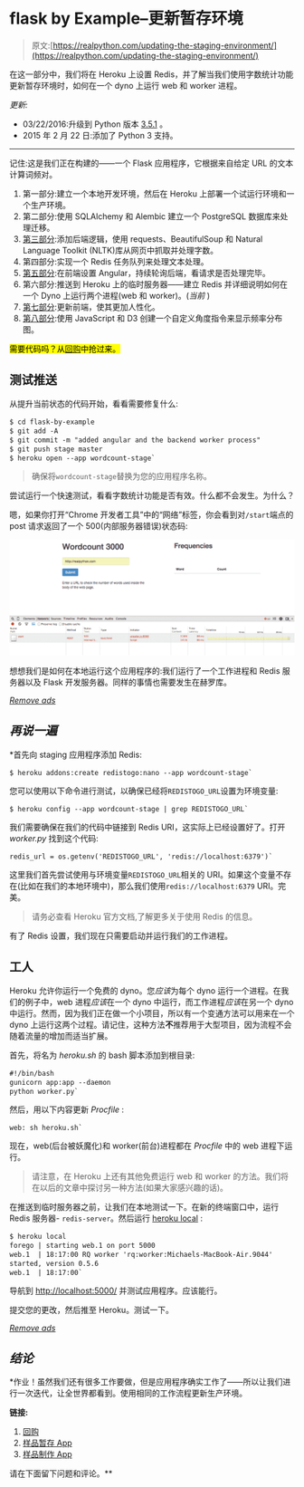 # flask by Example–更新暂存环境

> 原文:[https://realpython.com/updating-the-staging-environment/](https://realpython.com/updating-the-staging-environment/)

在这一部分中，我们将在 Heroku 上设置 Redis，并了解当我们使用字数统计功能更新暂存环境时，如何在一个 dyno 上运行 web 和 worker 进程。

*更新:*

*   03/22/2016:升级到 Python 版本 [3.5.1](https://www.python.org/downloads/release/python-351/) 。
*   2015 年 2 月 22 日:添加了 Python 3 支持。

* * *

记住:这是我们正在构建的——一个 Flask 应用程序，它根据来自给定 URL 的文本计算词频对。

1.  第一部分:建立一个本地开发环境，然后在 Heroku 上部署一个试运行环境和一个生产环境。
2.  第二部分:使用 SQLAlchemy 和 Alembic 建立一个 PostgreSQL 数据库来处理迁移。
3.  [第三部分](/flask-by-example-part-3-text-processing-with-requests-beautifulsoup-nltk/):添加后端逻辑，使用 requests、BeautifulSoup 和 Natural Language Toolkit (NLTK)库从网页中抓取并处理字数。
4.  第四部分:实现一个 Redis 任务队列来处理文本处理。
5.  [第五部分](/flask-by-example-integrating-flask-and-angularjs/):在前端设置 Angular，持续轮询后端，看请求是否处理完毕。
6.  第六部分:推送到 Heroku 上的临时服务器——建立 Redis 并详细说明如何在一个 Dyno 上运行两个进程(web 和 worker)。(*当前* )
7.  [第七部分](/flask-by-example-updating-the-ui/):更新前端，使其更加人性化。
8.  [第八部分](/flask-by-example-custom-angular-directive-with-d3/):使用 JavaScript 和 D3 创建一个自定义角度指令来显示频率分布图。

<mark>需要代码吗？从[回购](https://github.com/realpython/flask-by-example/releases)中抢过来。</mark>

## 测试推送

从提升当前状态的代码开始，看看需要修复什么:

```
$ cd flask-by-example
$ git add -A
$ git commit -m "added angular and the backend worker process"
$ git push stage master
$ heroku open --app wordcount-stage` 
```

> 确保将`wordcount-stage`替换为您的应用程序名称。

尝试运行一个快速测试，看看字数统计功能是否有效。什么都不会发生。为什么？

嗯，如果你打开“Chrome 开发者工具”中的“网络”标签，你会看到对`/start`端点的 post 请求返回了一个 500(内部服务器错误)状态码:

[![Flask app Heroku 500 error screenshot](img/19d24df49cdb8371dd6358f50e4c5f9a.png)](https://files.realpython.com/media/heroku_https.672b5e3a9aea.png)

想想我们是如何在本地运行这个应用程序的:我们运行了一个工作进程和 Redis 服务器以及 Flask 开发服务器。同样的事情也需要发生在赫罗库。

[*Remove ads*](/account/join/)

## *再说一遍*

 *首先向 staging 应用程序添加 Redis:

```
$ heroku addons:create redistogo:nano --app wordcount-stage` 
```

您可以使用以下命令进行测试，以确保已经将`REDISTOGO_URL`设置为环境变量:

```
$ heroku config --app wordcount-stage | grep REDISTOGO_URL` 
```

我们需要确保在我们的代码中链接到 Redis URI，这实际上已经设置好了。打开 *worker.py* 找到这个代码:

```
redis_url = os.getenv('REDISTOGO_URL', 'redis://localhost:6379')` 
```

这里我们首先尝试使用与环境变量`REDISTOGO_URL`相关的 URI。如果这个变量不存在(比如在我们的本地环境中)，那么我们使用`redis://localhost:6379` URI。完美。

> 请务必查看 Heroku 官方文档,了解更多关于使用 Redis 的信息。

有了 Redis 设置，我们现在只需要启动并运行我们的工作进程。

## 工人

Heroku 允许你运行一个免费的 dyno。您*应该*为每个 dyno 运行一个进程。在我们的例子中，web 进程*应该*在一个 dyno 中运行，而工作进程*应该*在另一个 dyno 中运行。然而，因为我们正在做一个小项目，所以有一个变通方法可以用来在一个 dyno 上运行这两个过程。请记住，这种方法**不**推荐用于大型项目，因为流程不会随着流量的增加而适当扩展。

首先，将名为 *heroku.sh* 的 bash 脚本添加到根目录:

```
#!/bin/bash
gunicorn app:app --daemon
python worker.py` 
```

然后，用以下内容更新 *Procfile* :

```
web: sh heroku.sh` 
```

现在，web(后台被妖魔化)和 worker(前台)进程都在 *Procfile* 中的 web 进程下运行。

> 请注意，在 Heroku 上还有其他免费运行 web 和 worker 的方法。我们将在以后的文章中探讨另一种方法(如果大家感兴趣的话)。

在推送到临时服务器之前，让我们在本地测试一下。在新的终端窗口中，运行 Redis 服务器- `redis-server`。然后运行 [heroku local](https://devcenter.heroku.com/articles/heroku-local) :

```
$ heroku local
forego | starting web.1 on port 5000
web.1  | 18:17:00 RQ worker 'rq:worker:Michaels-MacBook-Air.9044' started, version 0.5.6
web.1  | 18:17:00` 
```

导航到 [http://localhost:5000/](http://localhost:5000/) 并测试应用程序。应该能行。

提交您的更改，然后推至 Heroku。测试一下。

[*Remove ads*](/account/join/)

## *结论*

 *作业！虽然我们还有很多工作要做，但是应用程序确实工作了——所以让我们进行一次迭代，让全世界都看到。使用相同的工作流程更新生产环境。

**链接:**

1.  [回购](https://github.com/realpython/flask-by-example/releases)
2.  [样品暂存 App](http://wordcount-stage.herokuapp.com/)
3.  [样品制作 App](http://wordcount-pro.herokuapp.com/)

请在下面留下问题和评论。**